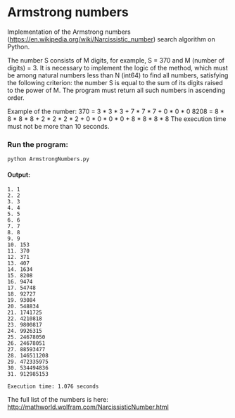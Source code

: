 # Armstrong numbers
Implementation of the Armstrong numbers (https://en.wikipedia.org/wiki/Narcissistic_number) search algorithm on Python.

The number S consists of M digits, for example, S = 370 and M (number of digits) = 3.
It is necessary to implement the logic of the method, which must be among natural numbers less than N (int64) to find all numbers,
satisfying the following criterion:
the number S is equal to the sum of its digits raised to the power of M. The program must return all such numbers in ascending order.

Example of the number:
370 = 3 * 3 * 3 + 7 * 7 * 7 + 0 * 0 * 0
8208 = 8 * 8 * 8 * 8 + 2 * 2 * 2 * 2 + 0 * 0 * 0 * 0 + 8 * 8 * 8 * 8
The execution time must not be more than 10 seconds.

### Run the program:
```
python ArmstrongNumbers.py
```

#### Output:
```
1. 1
2. 2
3. 3
4. 4
5. 5
6. 6
7. 7
8. 8
9. 9
10. 153
11. 370
12. 371
13. 407
14. 1634
15. 8208
16. 9474
17. 54748
18. 92727
19. 93084
20. 548834
21. 1741725
22. 4210818
23. 9800817
24. 9926315
25. 24678050
26. 24678051
27. 88593477
28. 146511208
29. 472335975
30. 534494836
31. 912985153

Execution time: 1.076 seconds
```

The full list of the numbers is here: http://mathworld.wolfram.com/NarcissisticNumber.html

